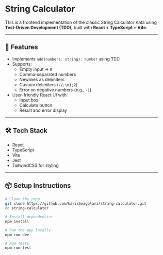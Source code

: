 # String Calculator

This is a frontend implementation of the classic String Calculator Kata using **Test-Driven Development (TDD)**, built with **React + TypeScript + Vite**.

---

## 🚀 Features

- Implements `add(numbers: string): number` using TDD
- Supports:
  - Empty input → `0`
  - Comma-separated numbers
  - Newlines as delimiters
  - Custom delimiters (`//;\n1;2`)
  - Error on negative numbers (e.g., `-1`)
- User-friendly React UI with:
  - Input box
  - Calculate button
  - Result and error display

---

## 🛠️ Tech Stack

- React
- TypeScript
- Vite
- Jest
- TailwindCSS for styling

---

## 📦 Setup Instructions

```bash
# Clone the repo
git clone https://github.com/karishmagolani/string-calculator.git
cd string-calculator

# Install dependencies
npm install

# Run the app locally
npm run dev

# Run tests
npm run test
```
